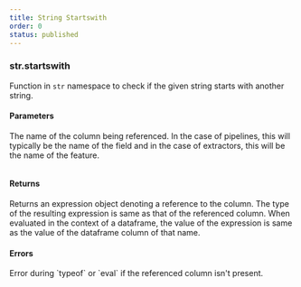 ```yaml
---
title: String Startswith
order: 0
status: published
---
```


### str.startswith

Function in `str` namespace to check if the given string starts with another
string.

#### Parameters
<Expandable title="name" type="str">
The name of the column being referenced. In the case of pipelines, this will
typically be the name of the field and in the case of extractors, this will
be the name of the feature.
</Expandable>

<pre snippet="api-reference/expressions/basic#expr_col"
    status="success" message="Referencing columns of a dataframe using col">
</pre>

#### Returns
<Expandable type="Expr">
Returns an expression object denoting a reference to the column. The type of
the resulting expression is same as that of the referenced column. When evaluated
in the context of a dataframe, the value of the expression is same as the 
value of the dataframe column of that name.
</Expandable>


#### Errors
<Expandable title="Referenced column not provided">
Error during `typeof` or `eval` if the referenced column isn't present.
</Expandable>
